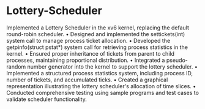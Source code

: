 # Lottery-Scheduler

 Implemented a Lottery Scheduler in the xv6 kernel, replacing the default round-robin scheduler.
• Designed and implemented the settickets(int) system call to manage process ticket allocation.
• Developed the getpinfo(struct pstat*) system call for retrieving process statistics in the kernel.
• Ensured proper inheritance of tickets from parent to child processes, maintaining proportional distribution.
• Integrated a pseudo-random number generator into the kernel to support the lottery scheduler.
• Implemented a structured process statistics system, including process ID, number of tickets, and accumulated ticks.
• Created a graphical representation illustrating the lottery scheduler's allocation of time slices.
• Conducted comprehensive testing using sample programs and test cases to validate scheduler functionality.
